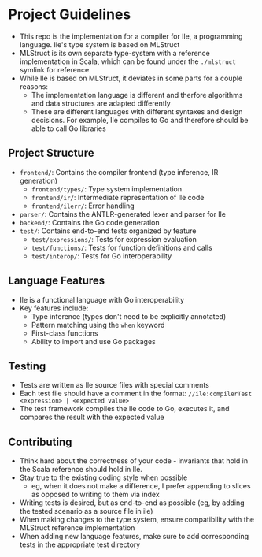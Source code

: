 # Project Guidelines

- This repo is the implementation for a compiler for Ile, a programming language. Ile's type system is based on MLStruct
- MLStruct is its own separate type-system with a reference implementation in Scala, which can be found under the `./mlstruct`
symlink for reference.
- While Ile is based on MLStruct, it deviates in some parts for a couple reasons:
  - The implementation language is different and therfore algorithms and data structures are adapted differently
  - These are different languages with different syntaxes and design decisions. For example, Ile compiles to Go and
  therefore should be able to call Go libraries


## Project Structure

- `frontend/`: Contains the compiler frontend (type inference, IR generation)
  - `frontend/types/`: Type system implementation
  - `frontend/ir/`: Intermediate representation of Ile code
  - `frontend/ilerr/`: Error handling
- `parser/`: Contains the ANTLR-generated lexer and parser for Ile
- `backend/`: Contains the Go code generation
- `test/`: Contains end-to-end tests organized by feature
  - `test/expressions/`: Tests for expression evaluation
  - `test/functions/`: Tests for function definitions and calls
  - `test/interop/`: Tests for Go interoperability


## Language Features

- Ile is a functional language with Go interoperability
- Key features include:
  - Type inference (types don't need to be explicitly annotated)
  - Pattern matching using the `when` keyword
  - First-class functions
  - Ability to import and use Go packages


## Testing

- Tests are written as Ile source files with special comments
- Each test file should have a comment in the format: `//ile:compilerTest <expression> | <expected value>`
- The test framework compiles the Ile code to Go, executes it, and compares the result with the expected value


## Contributing

- Think hard about the correctness of your code - invariants that hold in the Scala reference should hold in Ile.
- Stay true to the existing coding style when possible
  - eg, when it does not make a difference, I prefer appending to slices as opposed to writing to them via index
- Writing tests is desired, but as end-to-end as possible (eg, by adding the tested scenario as a source file in ile)
- When making changes to the type system, ensure compatibility with the MLStruct reference implementation
- When adding new language features, make sure to add corresponding tests in the appropriate test directory
